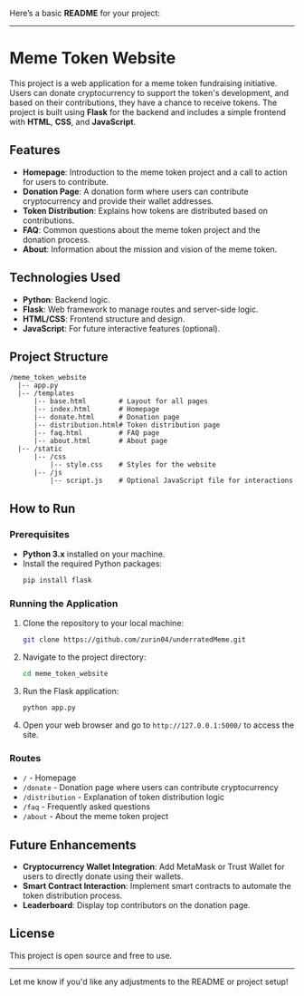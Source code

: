 Here’s a basic **README** for your project:

---

# Meme Token Website

This project is a web application for a meme token fundraising initiative. Users can donate cryptocurrency to support the token's development, and based on their contributions, they have a chance to receive tokens. The project is built using **Flask** for the backend and includes a simple frontend with **HTML**, **CSS**, and **JavaScript**.

## Features
- **Homepage**: Introduction to the meme token project and a call to action for users to contribute.
- **Donation Page**: A donation form where users can contribute cryptocurrency and provide their wallet addresses.
- **Token Distribution**: Explains how tokens are distributed based on contributions.
- **FAQ**: Common questions about the meme token project and the donation process.
- **About**: Information about the mission and vision of the meme token.

## Technologies Used
- **Python**: Backend logic.
- **Flask**: Web framework to manage routes and server-side logic.
- **HTML/CSS**: Frontend structure and design.
- **JavaScript**: For future interactive features (optional).

## Project Structure
```
/meme_token_website
  |-- app.py
  |-- /templates
      |-- base.html        # Layout for all pages
      |-- index.html       # Homepage
      |-- donate.html      # Donation page
      |-- distribution.html# Token distribution page
      |-- faq.html         # FAQ page
      |-- about.html       # About page
  |-- /static
      |-- /css
          |-- style.css    # Styles for the website
      |-- /js
          |-- script.js    # Optional JavaScript file for interactions
```

## How to Run

### Prerequisites
- **Python 3.x** installed on your machine.
- Install the required Python packages:
  ```bash
  pip install flask
  ```

### Running the Application
1. Clone the repository to your local machine:
   ```bash
   git clone https://github.com/zurin04/underratedMeme.git
   ```
   
2. Navigate to the project directory:
   ```bash
   cd meme_token_website
   ```

3. Run the Flask application:
   ```bash
   python app.py
   ```

4. Open your web browser and go to `http://127.0.0.1:5000/` to access the site.

### Routes
- `/` - Homepage
- `/donate` - Donation page where users can contribute cryptocurrency
- `/distribution` - Explanation of token distribution logic
- `/faq` - Frequently asked questions
- `/about` - About the meme token project

## Future Enhancements
- **Cryptocurrency Wallet Integration**: Add MetaMask or Trust Wallet for users to directly donate using their wallets.
- **Smart Contract Interaction**: Implement smart contracts to automate the token distribution process.
- **Leaderboard**: Display top contributors on the donation page.

## License
This project is open source and free to use.

---

Let me know if you'd like any adjustments to the README or project setup!
